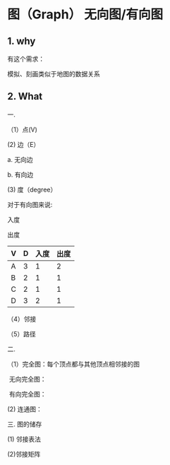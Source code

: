 # 图（Graph） 无向图/有向图

## 1. why

有这个需求：

模拟、刻画类似于地图的数据关系



## 2. What 

一.

（1）点(V)

  (2) 边（E）

a. 无向边

b. 有向边



(3) 度（degree）

对于有向图来说: 

入度

出度

| V    | D    | 入度 | 出度 |
| ---- | ---- | ---- | ---- |
| A    | 3    | 1    | 2    |
| B    | 2    | 1    | 1    |
| C    | 2    | 1    | 1    |
| D    | 3    | 2    | 1    |





（4）邻接

（5）路径



二. 

（1）完全图：每个顶点都与其他顶点相邻接的图	

​	无向完全图：

​	有向完全图：



(2) 连通图：







三. 图的储存

(1) 邻接表法



(2)邻接矩阵




















































